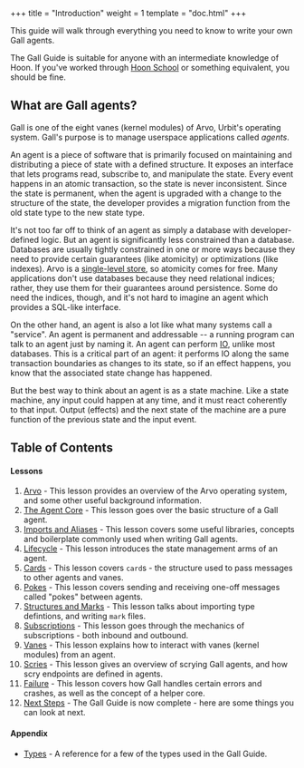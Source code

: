 +++
title = "Introduction"
weight = 1
template = "doc.html"
+++

This guide will walk through everything you need to know to write your own Gall
agents.

The Gall Guide is suitable for anyone with an intermediate knowledge of Hoon. If
you've worked through [Hoon School](/docs/hoon/hoon-school/intro) or something
equivalent, you should be fine.

## What are Gall agents?

Gall is one of the eight vanes (kernel modules) of Arvo, Urbit's operating
system. Gall's purpose is to manage userspace applications called _agents_.

An agent is a piece of software that is primarily focused on maintaining and
distributing a piece of state with a defined structure. It exposes an interface
that lets programs read, subscribe to, and manipulate the state. Every event
happens in an atomic transaction, so the state is never inconsistent. Since the
state is permanent, when the agent is upgraded with a change to the structure of
the state, the developer provides a migration function from the old state type
to the new state type.

It's not too far off to think of an agent as simply a database with
developer-defined logic. But an agent is significantly less constrained than a
database. Databases are usually tightly constrained in one or more ways because
they need to provide certain guarantees (like atomicity) or optimizations (like
indexes). Arvo is a [single-level store](/docs/arvo/overview#single-level-store), so atomicity comes for free. Many
applications don't use databases because they need relational indices; rather,
they use them for their guarantees around persistence. Some do need the indices,
though, and it's not hard to imagine an agent which provides a SQL-like
interface.

On the other hand, an agent is also a lot like what many systems call a
"service". An agent is permanent and addressable -- a running program can talk
to an agent just by naming it. An agent can perform [IO](/blog/io-in-hoon), unlike most databases.
This is a critical part of an agent: it performs IO along the same transaction
boundaries as changes to its state, so if an effect happens, you know that the
associated state change has happened.

But the best way to think about an agent is as a state machine. Like a state
machine, any input could happen at any time, and it must react coherently to
that input. Output (effects) and the next state of the machine are a pure
function of the previous state and the input event.

## Table of Contents

#### Lessons

1. [Arvo](/docs/userspace/gall-guide/1-arvo) - This lesson provides an
   overview of the Arvo operating system, and some other useful background
   information.
2. [The Agent Core](/docs/userspace/gall-guide/2-agent) - This lesson goes over
   the basic structure of a Gall agent.
3. [Imports and Aliases](/docs/userspace/gall-guide/3-imports-and-aliases) -
   This lesson covers some useful libraries, concepts and boilerplate commonly
   used when writing Gall agents.
4. [Lifecycle](/docs/userspace/gall-guide/4-lifecycle) - This lesson introduces
   the state management arms of an agent.
5. [Cards](/docs/userspace/gall-guide/5-cards) - This lesson covers `card`s -
   the structure used to pass messages to other agents and vanes.
6. [Pokes](/docs/userspace/gall-guide/6-pokes) - This lesson covers sending and
   receiving one-off messages called "pokes" between agents.
7. [Structures and Marks](/docs/userspace/gall-guide/7-sur-and-marks) - This
   lesson talks about importing type defintions, and writing `mark` files.
8. [Subscriptions](/docs/userspace/gall-guide/8-subscriptions) - This lesson
   goes through the mechanics of subscriptions - both inbound and outbound.
9. [Vanes](/docs/userspace/gall-guide/9-vanes) - This lesson explains how to
   interact with vanes (kernel modules) from an agent.
10. [Scries](/docs/userspace/gall-guide/10-scry) - This lesson gives an overview
    of scrying Gall agents, and how scry endpoints are defined in agents.
11. [Failure](/docs/userspace/gall-guide/11-fail) - This lesson covers how Gall
    handles certain errors and crashes, as well as the concept of a helper core.
12. [Next Steps](/docs/userspace/gall-guide/12-next-steps) - The Gall Guide is
    now complete - here are some things you can look at next.

#### Appendix

- [Types](/docs/userspace/gall-guide/types) - A reference for a few of
  the types used in the Gall Guide.
